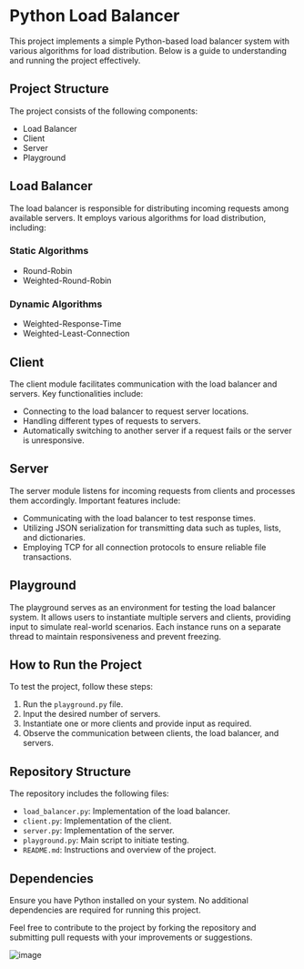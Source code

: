 # Python Load Balancer

This project implements a simple Python-based load balancer system with various algorithms for load distribution. Below is a guide to understanding and running the project effectively.

## Project Structure

The project consists of the following components:

- Load Balancer
- Client
- Server
- Playground

## Load Balancer

The load balancer is responsible for distributing incoming requests among available servers. It employs various algorithms for load distribution, including:

### Static Algorithms

- Round-Robin
- Weighted-Round-Robin

### Dynamic Algorithms

- Weighted-Response-Time
- Weighted-Least-Connection

## Client

The client module facilitates communication with the load balancer and servers. Key functionalities include:

- Connecting to the load balancer to request server locations.
- Handling different types of requests to servers.
- Automatically switching to another server if a request fails or the server is unresponsive.

## Server

The server module listens for incoming requests from clients and processes them accordingly. Important features include:

- Communicating with the load balancer to test response times.
- Utilizing JSON serialization for transmitting data such as tuples, lists, and dictionaries.
- Employing TCP for all connection protocols to ensure reliable file transactions.

## Playground

The playground serves as an environment for testing the load balancer system. It allows users to instantiate multiple servers and clients, providing input to simulate real-world scenarios. Each instance runs on a separate thread to maintain responsiveness and prevent freezing.

## How to Run the Project

To test the project, follow these steps:

1. Run the `playground.py` file.
2. Input the desired number of servers.
3. Instantiate one or more clients and provide input as required.
4. Observe the communication between clients, the load balancer, and servers.

## Repository Structure

The repository includes the following files:

- `load_balancer.py`: Implementation of the load balancer.
- `client.py`: Implementation of the client.
- `server.py`: Implementation of the server.
- `playground.py`: Main script to initiate testing.
- `README.md`: Instructions and overview of the project.

## Dependencies

Ensure you have Python installed on your system. No additional dependencies are required for running this project.

Feel free to contribute to the project by forking the repository and submitting pull requests with your improvements or suggestions.

![image](https://github.com/erdemonal11/Python-Loadbalancer/assets/137915983/a9c60e0a-e4f4-46c2-bf74-e50e700e4d9d)
